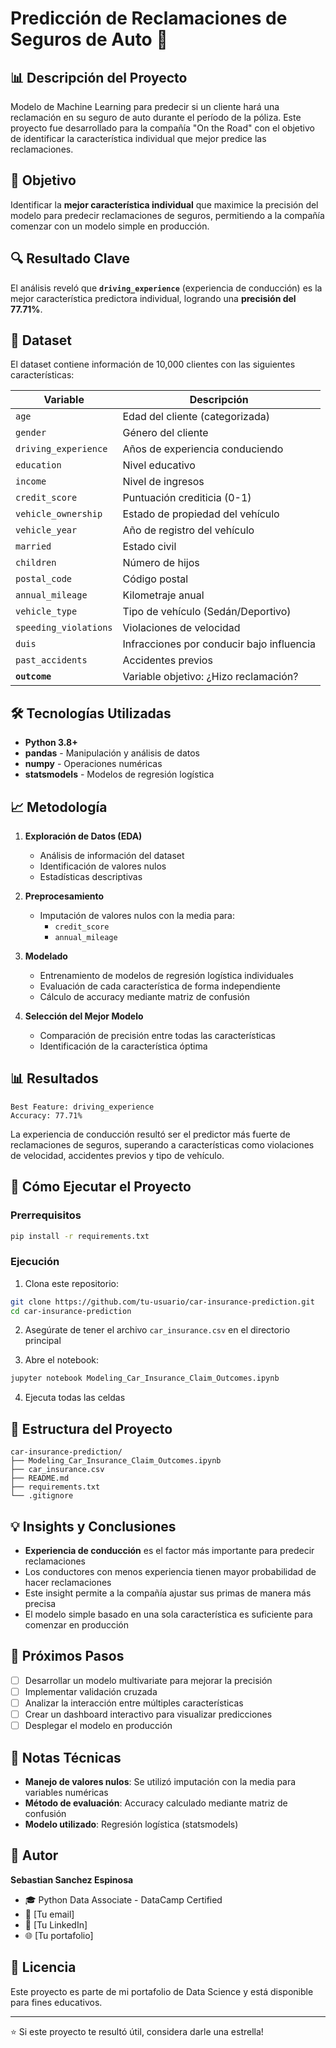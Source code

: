 # Predicción de Reclamaciones de Seguros de Auto 🚗

## 📊 Descripción del Proyecto

Modelo de Machine Learning para predecir si un cliente hará una reclamación en su seguro de auto durante el período de la póliza. Este proyecto fue desarrollado para la compañía "On the Road" con el objetivo de identificar la característica individual que mejor predice las reclamaciones.

## 🎯 Objetivo

Identificar la **mejor característica individual** que maximice la precisión del modelo para predecir reclamaciones de seguros, permitiendo a la compañía comenzar con un modelo simple en producción.

## 🔍 Resultado Clave

El análisis reveló que **`driving_experience`** (experiencia de conducción) es la mejor característica predictora individual, logrando una **precisión del 77.71%**.

## 📁 Dataset

El dataset contiene información de 10,000 clientes con las siguientes características:

| Variable | Descripción |
|----------|-------------|
| `age` | Edad del cliente (categorizada) |
| `gender` | Género del cliente |
| `driving_experience` | Años de experiencia conduciendo |
| `education` | Nivel educativo |
| `income` | Nivel de ingresos |
| `credit_score` | Puntuación crediticia (0-1) |
| `vehicle_ownership` | Estado de propiedad del vehículo |
| `vehicle_year` | Año de registro del vehículo |
| `married` | Estado civil |
| `children` | Número de hijos |
| `postal_code` | Código postal |
| `annual_mileage` | Kilometraje anual |
| `vehicle_type` | Tipo de vehículo (Sedán/Deportivo) |
| `speeding_violations` | Violaciones de velocidad |
| `duis` | Infracciones por conducir bajo influencia |
| `past_accidents` | Accidentes previos |
| **`outcome`** | Variable objetivo: ¿Hizo reclamación? |

## 🛠️ Tecnologías Utilizadas

- **Python 3.8+**
- **pandas** - Manipulación y análisis de datos
- **numpy** - Operaciones numéricas
- **statsmodels** - Modelos de regresión logística

## 📈 Metodología

1. **Exploración de Datos (EDA)**
   - Análisis de información del dataset
   - Identificación de valores nulos
   - Estadísticas descriptivas

2. **Preprocesamiento**
   - Imputación de valores nulos con la media para:
     - `credit_score`
     - `annual_mileage`

3. **Modelado**
   - Entrenamiento de modelos de regresión logística individuales
   - Evaluación de cada característica de forma independiente
   - Cálculo de accuracy mediante matriz de confusión

4. **Selección del Mejor Modelo**
   - Comparación de precisión entre todas las características
   - Identificación de la característica óptima

## 📊 Resultados

```
Best Feature: driving_experience
Accuracy: 77.71%
```

La experiencia de conducción resultó ser el predictor más fuerte de reclamaciones de seguros, superando a características como violaciones de velocidad, accidentes previos y tipo de vehículo.

## 🚀 Cómo Ejecutar el Proyecto

### Prerrequisitos

```bash
pip install -r requirements.txt
```

### Ejecución

1. Clona este repositorio:
```bash
git clone https://github.com/tu-usuario/car-insurance-prediction.git
cd car-insurance-prediction
```

2. Asegúrate de tener el archivo `car_insurance.csv` en el directorio principal

3. Abre el notebook:
```bash
jupyter notebook Modeling_Car_Insurance_Claim_Outcomes.ipynb
```

4. Ejecuta todas las celdas

## 📂 Estructura del Proyecto

```
car-insurance-prediction/
├── Modeling_Car_Insurance_Claim_Outcomes.ipynb
├── car_insurance.csv
├── README.md
├── requirements.txt
└── .gitignore
```

## 💡 Insights y Conclusiones

- **Experiencia de conducción** es el factor más importante para predecir reclamaciones
- Los conductores con menos experiencia tienen mayor probabilidad de hacer reclamaciones
- Este insight permite a la compañía ajustar sus primas de manera más precisa
- El modelo simple basado en una sola característica es suficiente para comenzar en producción

## 🔮 Próximos Pasos

- [ ] Desarrollar un modelo multivariate para mejorar la precisión
- [ ] Implementar validación cruzada
- [ ] Analizar la interacción entre múltiples características
- [ ] Crear un dashboard interactivo para visualizar predicciones
- [ ] Desplegar el modelo en producción

## 📝 Notas Técnicas

- **Manejo de valores nulos**: Se utilizó imputación con la media para variables numéricas
- **Método de evaluación**: Accuracy calculado mediante matriz de confusión
- **Modelo utilizado**: Regresión logística (statsmodels)

## 👤 Autor

**Sebastian Sanchez Espinosa**
- 🎓 Python Data Associate - DataCamp Certified
- 📧 [Tu email]
- 💼 [Tu LinkedIn]
- 🌐 [Tu portafolio]

## 📄 Licencia

Este proyecto es parte de mi portafolio de Data Science y está disponible para fines educativos.

---

⭐ Si este proyecto te resultó útil, considera darle una estrella!
